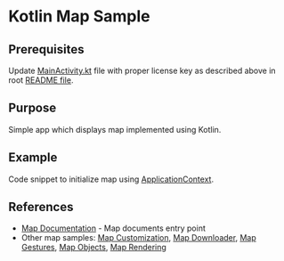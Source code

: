 # Kotlin Map Sample

## Prerequisites

Update [MainActivity.kt](app/src/main/java/com/here/android/example/kotlin/MainActivity.kt) file with proper license key as described above in root [README file](../README.md).

## Purpose

Simple app which displays map implemented using Kotlin.

## Example

Code snippet to initialize map using [ApplicationContext](https://developer.here.com/documentation/android-premium/content/api_reference_java/com/here/android/mpa/common/ApplicationContext.html).

## References
- [Map Documentation](https://developer.here.com/documentation/android-premium/dev_guide/topics/maps.html) - Map documents entry point
- Other map samples: [Map Customization](../map-customization/), [Map Downloader](../map-downloader/), [Map Gestures](../map-gestures/), [Map Objects](../map-objects/), [Map Rendering](../map-rendering/)
